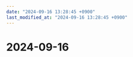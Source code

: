 ```yaml
---
date: "2024-09-16 13:28:45 +0900"
last_modified_at: "2024-09-16 13:28:45 +0900"
---
```


# 2024-09-16

